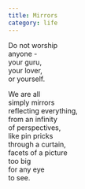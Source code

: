 ```yaml
---
title: Mirrors
category: life
---
```

Do not worship   
anyone -  
your guru,  
your lover,  
or yourself.

We are all   
simply mirrors  
reflecting everything,  
from an infinity   
of perspectives,  
like pin pricks   
through a curtain,  
facets of a picture  
too big   
for any eye  
to see.
